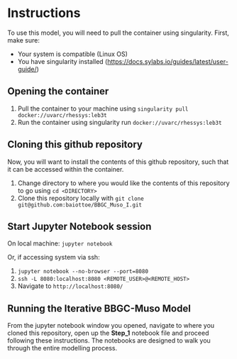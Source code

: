 # Instructions

To use this model, you will need to pull the container using singularity. First, make sure:
* Your system is compatible (Linux OS)
* You have singularity installed (https://docs.sylabs.io/guides/latest/user-guide/)

## Opening the container
1. Pull the container to your machine using `singularity pull docker://uvarc/rhessys:leb3t`
2. Run the container using singularity run `docker://uvarc/rhessys:leb3t`

## Cloning this github repository
Now, you will want to install the contents of this github repository, such that it can be accessed within the container. 
1. Change directory to where you would like the contents of this repository to go using `cd <DIRECTORY>`
2. Clone this repository locally with `git clone git@github.com:baiottoe/BBGC_Muso_I.git`

## Start Jupyter Notebook session
On local machine: `jupyter notebook`
 
Or, if accessing system via ssh:
  1. `jupyter notebook --no-browser --port=8080`
  2. `ssh -L 8080:localhost:8080 <REMOTE_USER>@<REMOTE_HOST>`
  3. Navigate to `http://localhost:8080/`

## Running the Iterative BBGC-Muso Model
From the jupyter notebook window you opened, navigate to where you cloned this repository, open up the **Step_1** notebook file and proceed following these instructions. The notebooks are designed to walk you through the entire modelling process.
